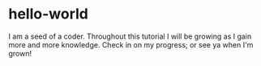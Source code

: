 hello-world
===========

I am a seed of a coder. Throughout this tutorial I will be growing as I gain more and more knowledge. Check in on my progress; or see ya when I'm grown!

